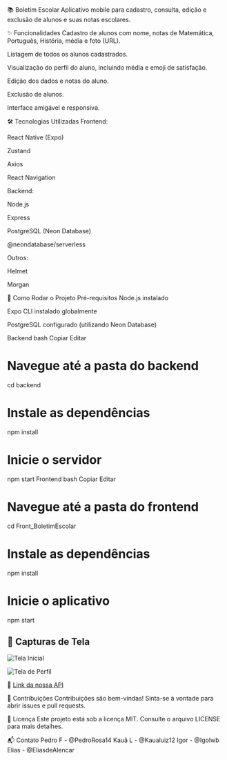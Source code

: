 📚 Boletim Escolar
Aplicativo mobile para cadastro, consulta, edição e exclusão de alunos e suas notas escolares.


✨ Funcionalidades
Cadastro de alunos com nome, notas de Matemática, Português, História, média e foto (URL).

Listagem de todos os alunos cadastrados.

Visualização do perfil do aluno, incluindo média e emoji de satisfação.

Edição dos dados e notas do aluno.

Exclusão de alunos.

Interface amigável e responsiva.

🛠️ Tecnologias Utilizadas
Frontend:

React Native (Expo)

Zustand

Axios

React Navigation

Backend:

Node.js

Express

PostgreSQL (Neon Database)

@neondatabase/serverless

Outros:

Helmet

Morgan

🚀 Como Rodar o Projeto
Pré-requisitos
Node.js instalado

Expo CLI instalado globalmente

PostgreSQL configurado (utilizando Neon Database)

Backend
bash
Copiar
Editar
# Navegue até a pasta do backend
cd backend

# Instale as dependências
npm install

# Inicie o servidor
npm start
Frontend
bash
Copiar
Editar
# Navegue até a pasta do frontend
cd Front_BoletimEscolar

# Instale as dependências
npm install

# Inicie o aplicativo
npm start

## 📸 Capturas de Tela

![Tela Inicial](https://github.com/user-attachments/assets/980ed9b5-1c4a-4d20-add8-6a2d865bd09f)

![Tela de Perfil](https://github.com/user-attachments/assets/5e612a3d-f600-4e7c-bd54-2bdc719eae33)




🔗 [Link da nossa API](https://boletim-escolar-api.onrender.com/)

🤝 Contribuições
Contribuições são bem-vindas! Sinta-se à vontade para abrir issues e pull requests.

📄 Licença
Este projeto está sob a licença MIT. Consulte o arquivo LICENSE para mais detalhes.

📬 Contato
Pedro F - @PedroRosa14
Kauã L - @Kaualuiz12
Igor - @Igolwb
Elias - @EliasdeAlencar
